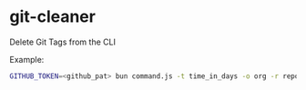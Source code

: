 # git-cleaner

Delete Git Tags from the CLI

Example:

```bash
GITHUB_TOKEN=<github_pat> bun command.js -t time_in_days -o org -r repo -n min_tags
```
